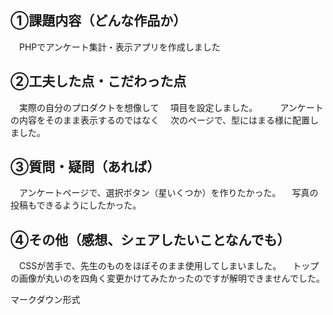 ## ①課題内容（どんな作品か）
　PHPでアンケート集計・表示アプリを作成しました

## ②工夫した点・こだわった点
　実際の自分のプロダクトを想像して
　項目を設定しました。
　
　アンケートの内容をそのまま表示するのではなく
　次のページで、型にはまる様に配置しました。


## ③質問・疑問（あれば）
　アンケートページで、選択ボタン（星いくつか）を作りたかった。
　写真の投稿もできるようにしたかった。


## ④その他（感想、シェアしたいことなんでも）
　CSSが苦手で、先生のものをほぼそのまま使用してしまいました。
　トップの画像が丸いのを四角く変更かけてみたかったのですが解明できませんでした。

マークダウン形式

